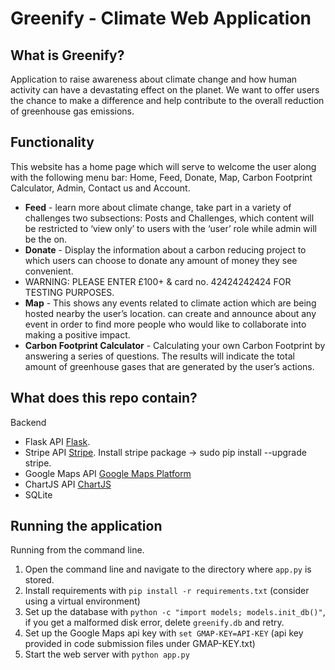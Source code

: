# Greenify - Climate Web Application 

What is Greenify?
-------------
Application to raise awareness about climate change and how human activity can have a devastating  effect on the planet. 
We want to offer users the chance to make a difference and help contribute to the overall reduction of greenhouse gas 
emissions. 

Functionality
-------------
This website has a home page which will serve to welcome the user along with the following menu bar: Home, Feed, 
Donate, Map, Carbon Footprint Calculator, Admin, Contact us and Account. 

- **Feed** -  learn more about climate change, take part in a variety of challenges two subsections: Posts and Challenges, 
which content will be restricted to ‘view only’ to users with the ‘user’ role while admin will be the on.
- **Donate** - Display the information about a carbon reducing project to which users can choose to donate any amount 
of money they see convenient. 
- WARNING: PLEASE ENTER £100+ & card no. 42424242424 FOR TESTING PURPOSES. 
- **Map** - This shows any events related to climate action which are being hosted nearby the user’s location. 
can create and announce about any event in order to find more people who would like to collaborate into making a positive impact.
- **Carbon Footprint Calculator** - Calculating your own Carbon Footprint by answering a series of questions. 
The results will indicate the total amount of greenhouse gases that are generated by the user’s actions. 

What does this repo contain?
---------------------------
Backend

- Flask API <a href='https://flask.palletsprojects.com/en/2.0.x/'>Flask</a>.
- Stripe API <a href='https://stripe.com/docs/api?lang=python'>Stripe</a>.
Install stripe package -> sudo pip install --upgrade stripe.
- Google Maps API <a href="https://developers.google.com/maps/documentation">Google Maps Platform</a> 
- ChartJS API <a href="https://www.chartjs.org/docs/3.5.0/developers/api.html">ChartJS</a>
- SQLite

Running the application
---------------------------

Running from the command line.
1. Open the command line and navigate to the directory where `app.py` is stored.
2. Install requirements with `pip install -r requirements.txt` (consider using a virtual environment)
3. Set up the database with `python -c "import models; models.init_db()"`, if you get a malformed disk error, delete `greenify.db` and retry.
4. Set up the Google Maps api key with `set GMAP-KEY=API-KEY` (api key provided in code submission files under GMAP-KEY.txt)
5. Start the web server with `python app.py`